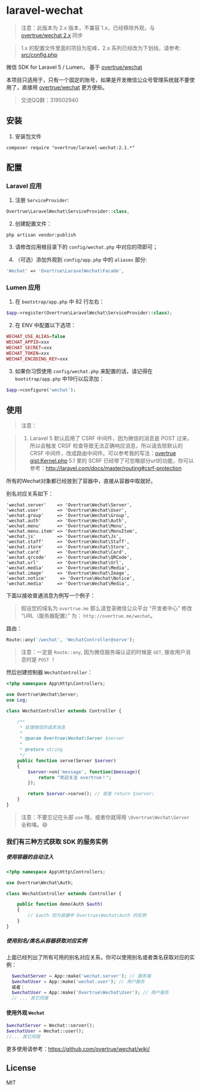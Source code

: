 # laravel-wechat

> 注意：此版本为 2.x 版本，不兼容 1.x，已经移除外观，与 [overtrue/wechat 2.x](https://github.com/overtrue/wechat) 同步

> 1.x 的配置文件里面的项目为驼峰，2.x 系列已经改为下划线，请参考: [src/config.php](https://github.com/overtrue/laravel-wechat/blob/master/src/config.php)

微信 SDK for Laravel 5 / Lumen， 基于 [overtrue/wechat](https://github.com/overtrue/wechat)

本项目只适用于，只有一个固定的账号，如果是开发微信公众号管理系统就不要使用了，直接用 [overtrue/wechat](https://github.com/overtrue/wechat) 更方便些。

> 交流QQ群：319502940

## 安装

1. 安装包文件
  ```shell
  composer require "overtrue/laravel-wechat:2.1.*"
  ```

## 配置

### Laravel 应用

1. 注册 `ServiceProvider`:

  ```php
  Overtrue\LaravelWechat\ServiceProvider::class,
  ```

2. 创建配置文件：

  ```shell
  php artisan vendor:publish
  ```
3. 请修改应用根目录下的 `config/wechat.php` 中对应的项即可；

4. （可选）添加外观到 `config/app.php` 中的 `aliases` 部分:

  ```php
  'Wechat' => 'Overtrue\LaravelWechat\Facade',
  ```

### Lumen 应用

1. 在 `bootstrap/app.php` 中 82 行左右：

  ```php
  $app->register(Overtrue\LaravelWechat\ServiceProvider::class);
  ```

2. 在 ENV 中配置以下选项：

```php
WECHAT_USE_ALIAS=false
WECHAT_APPID=xxx
WECHAT_SECRET=xxx
WECHAT_TOKEN=xxx
WECHAT_ENCODING_KEY=xxx
```
3. 如果你习惯使用 `config/wechat.php` 来配置的话，请记得在 `bootstrap/app.php` 中19行以后添加：

```php
$app->configure('wechat');
```

## 使用

> 注意：

> 1. Laravel 5 默认启用了 CSRF 中间件，因为微信的消息是 POST 过来，所以会触发 CRSF 检查导致无法正确响应消息，所以请去除默认的 CRSF 中间件，改成路由中间件。可以参考我的写法：[overtrue gist:Kernel.php](https://gist.github.com/overtrue/ff6cd3a4e869fbaf6c01#file-kernel-php-L31)
> 5.1 里的 SCRF 已经带了可忽略部分url的功能，你可以参考：http://laravel.com/docs/master/routing#csrf-protection

所有的Wechat对象都已经放到了容器中，直接从容器中取就好。

别名对应关系如下：

    'wechat.server'    => 'Overtrue\Wechat\Server',
    'wechat.user'      => 'Overtrue\Wechat\User',
    'wechat.group'     => 'Overtrue\Wechat\Group',
    'wechat.auth'      => 'Overtrue\Wechat\Auth',
    'wechat.menu'      => 'Overtrue\Wechat\Menu',
    'wechat.menu.item' => 'Overtrue\Wechat\MenuItem',
    'wechat.js'        => 'Overtrue\Wechat\Js',
    'wechat.staff'     => 'Overtrue\Wechat\Staff',
    'wechat.store'     => 'Overtrue\Wechat\Store',
    'wechat.card'      => 'Overtrue\Wechat\Card',
    'wechat.qrcode'    => 'Overtrue\Wechat\QRCode',
    'wechat.url'       => 'Overtrue\Wechat\Url',
    'wechat.media'     => 'Overtrue\Wechat\Media',
    'wechat.image'     => 'Overtrue\Wechat\Image',
    'wechat.notice'     => 'Overtrue\Wechat\Notice',
    'wechat.media'     => 'Overtrue\Wechat\Media',

下面以接收普通消息为例写一个例子：

> 假设您的域名为 `overtrue.me` 那么请登录微信公众平台 “开发者中心” 修改 “URL（服务器配置）” 为： `http://overtrue.me/wechat`。

路由：

```php
Route::any('/wechat', 'WechatController@serve');
```

> 注意：一定是 `Route::any`, 因为微信服务端认证的时候是 `GET`, 接收用户消息时是 `POST` ！

然后创建控制器 `WechatController`：

```php
<?php namespace App\Http\Controllers;

use Overtrue\Wechat\Server;
use Log;

class WechatController extends Controller {

    /**
     * 处理微信的请求消息
     *
     * @param Overtrue\Wechat\Server $server
     *
     * @return string
     */
    public function serve(Server $server)
    {
        $server->on('message', function($message){
            return "欢迎关注 overtrue！";
        });

        return $server->serve(); // 或者 return $server;
    }
}
```

> 注意：不要忘记在头部 `use` 哦，或者你就得用 `\Overtrue\Wechat\Server` 全称咯。:smile:

### 我们有三种方式获取 SDK 的服务实例

##### 使用容器的自动注入

```php
<?php namespace App\Http\Controllers;

use Overtrue\Wechat\Auth;

class WechatController extends Controller {

    public function demo(Auth $auth)
    {
        // $auth 则为容器中 Overtrue\Wechat\Auth 的实例
    }
}
```

##### 使用别名/类名从容器获取对应实例

上面已经列出了所有可用的别名对应关系，你可以使用别名或者类名获取对应的实例：

```php
  $wechatServer = App::make('wechat.server'); // 服务端
  $wechatUser = App::make('wechat.user'); // 用户服务
  或者：
  $wechatUser = App::make('Overtrue\Wechat\User'); // 用户服务
  // ... 其它同理
```

#### 使用外观 `Wechat`

```php
$wechatServer = Wechat::server();
$wechatUser = Wechat::user();
//... 其它同理
```

更多使用请参考：https://github.com/overtrue/wechat/wiki/

## License

MIT
